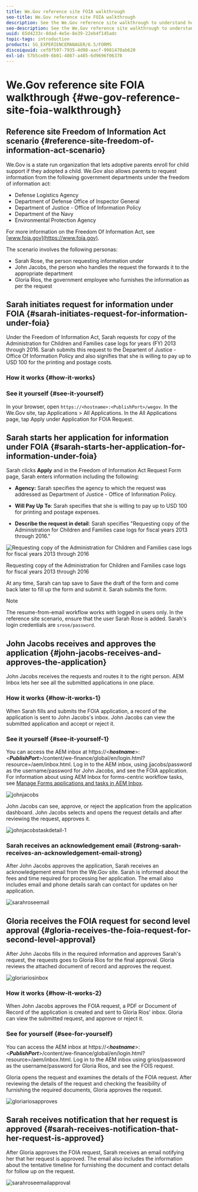 ```yaml
---
title: We.Gov reference site FOIA walkthrough
seo-title: We.Gov reference site FOIA walkthrough
description: See the We.Gov reference site walkthrough to understand how AEM Forms helps governments receive and impart information requested by individuals under the Freedom of Information Act.
seo-description: See the We.Gov reference site walkthrough to understand how AEM Forms helps governments receive and impart information requested by individuals under the Freedom of Information Act.
uuid: 65d4233c-8dad-4e5e-8e39-22eb4f145adc
topic-tags: introduction
products: SG_EXPERIENCEMANAGER/6.5/FORMS
discoiquuid: cef8f597-7935-4d98-aacf-9981470ab620
exl-id: 57b5ce89-6b01-4087-a485-6d9696f06378
---
```

# We.Gov reference site FOIA walkthrough {#we-gov-reference-site-foia-walkthrough}

## Reference site Freedom of Information Act scenario {#reference-site-freedom-of-information-act-scenario}

We.Gov is a state run organization that lets adoptive parents enroll for child support if they adopted a child. We.Gov also allows parents to request information from the following government departments under the freedom of information act:

* Defense Logistics Agency
* Department of Defense Office of Inspector General
* Department of Justice - Office of Information Policy
* Department of the Navy
* Environmental Protection Agency

For more information on the Freedom Of Information Act, see [www.foia.gov](https://www.foia.gov).

The scenario involves the following personas:

* Sarah Rose, the person requesting information under
* John Jacobs, the person who handles the request the forwards it to the appropriate department
* Gloria Rios, the government employee who furnishes the information as per the request

## Sarah initiates request for information under FOIA {#sarah-initiates-request-for-information-under-foia}

Under the Freedom of Information Act, Sarah requests for copy of the Administration for Children and Families case logs for years (FY) 2013 through 2016. Sarah submits this request to the Departent of Justice - Office Of Information Policy and also signifies that she is willing to pay up to USD 100 for the printing and postage costs.

### How it works {#how-it-works}

### See it yourself {#see-it-yourself}

In your browser, open `https://<hostname>:<PublishPort>/wegov`. In the We.Gov site, tap Applications &gt; All Applications. In the All Applications page, tap Apply under Application for FOIA Request.

## Sarah starts her application for information under FOIA {#sarah-starts-her-application-for-information-under-foia}

Sarah clicks **Apply** and in the Freedom of Information Act Request Form page, Sarah enters information including the following:

* **Agency:** Sarah specifies the agency to which the request was addressed as Department of Justice - Office of Information Policy.

* **Will Pay Up To**: Sarah specifies that she is willing to pay up to USD 100 for printing and postage expenses.
* **Describe the request in detail**: Sarah specifies "Requesting copy of the Administration for Children and Families case logs for fiscal years 2013 through 2016."

![Requesting copy of the Administration for Children and Families case logs for fiscal years 2013 through 2016](assets/sarahfiosform.png)

Requesting copy of the Administration for Children and Families case logs for fiscal years 2013 through 2016

At any time, Sarah can tap save to Save the draft of the form and come back later to fill up the form and submit it. Sarah submits the form.

>[!NOTE]
>
>The resume-from-email workflow works with logged in users only. In the reference site scenario, ensure that the user Sarah Rose is added. Sarah's login credentials are `srose/password`.

## John Jacobs receives and approves the application {#john-jacobs-receives-and-approves-the-application}

John Jacobs receives the requests and routes it to the right person. AEM Inbox lets her see all the submitted applications in one place.

### How it works {#how-it-works-1}

When Sarah fills and submits the FOIA application, a record of the application is sent to John Jacobs's inbox. John Jacobs can view the submitted application and accept or reject it.

### See it yourself {#see-it-yourself-1}

You can access the AEM inbox at https://&lt;***hostname***&gt;:&lt;***PublishPort***&gt;/content/we-finance/global/en/login.html?resource=/aem/inbox.html. Log in to the AEM inbox, using jjacobs/password as the username/password for John Jacobs, and see the FOIA application. For information about using AEM Inbox for forms-centric workflow tasks, see [Manage Forms applications and tasks in AEM Inbox](/help/forms/using/manage-applications-inbox.md).

![johnjacobs](assets/johnjacobs.png)

John Jacobs can see, approve, or reject the application from the application dashboard. John Jacobs selects and opens the request details and after reviewing the request, approves it.

![johnjacobstaskdetail-1](assets/johnjacobstaskdetail-1.png)

### <strong>Sarah receives an acknowledgement email</strong> {#strong-sarah-receives-an-acknowledgement-email-strong}

After John Jacobs approves the application, Sarah receives an acknowledgement email from the We.Gov site. Sarah is informed about the fees and time required for processing her application. The email also includes email and phone details sarah can contact for updates on her application.

![sarahroseemail](assets/sarahroseemail.png)

## Gloria receives the FOIA request for second level approval {#gloria-receives-the-foia-request-for-second-level-approval}

After John Jacobs fills in the required information and approves Sarah's request, the requests goes to Gloria Rios for the final approval. Gloria reviews the attached document of record and approves the request.

![gloriariosinbox](assets/gloriariosinbox.png)

### How it works {#how-it-works-2}

When John Jacobs approves the FOIA request, a PDF or Document of Record of the application is created and sent to Gloria Rios' inbox. Gloria can view the submitted request, and approve or reject it.

### See for yourself {#see-for-yourself}

You can access the AEM inbox at https://&lt;***hostname***&gt;:&lt;***PublishPort***&gt;/content/we-finance/global/en/login.html?resource=/aem/inbox.html. Log in to the AEM inbox using grios/password as the username/password for Gloria Rios, and see the FOIS request.

Gloria opens the request and examines the details of the FOIA request. After reviewing the details of the request and checking the feasibility of furnishing the required documents, Gloria approves the request.

![gloriariosapproves](assets/gloriariosapproves.png)

## Sarah receives notification that her request is approved {#sarah-receives-notification-that-her-request-is-approved}

After Gloria approves the FOIA request, Sarah receives an email notifying her that her request is approved. The email also includes the information about the tentative timeline for furnishing the document and contact details for follow up on the request.

![sarahroseemailapproval](assets/sarahroseemailapproval.png)
